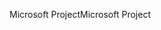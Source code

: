 <span data-ttu-id="a181a-101">Microsoft Project</span><span class="sxs-lookup"><span data-stu-id="a181a-101">Microsoft Project</span></span>